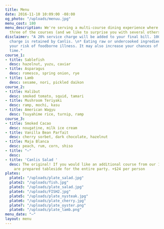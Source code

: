 ```yaml
---
title: Menu
date: 2016-11-10 10:09:00 -08:00
og_photo: "/uploads/menuu.jpg"
menu_cost: 180
menu_description: We're serving a multi-course dining experience where you choose
  three of the courses (and we like to surprise you with several others).
disclaimer: "A 20% service charge will be added to your final bill. 100% of this service
  charge is retained by Canlis. \n* Eating raw or undercooked ingredients can increase
  your risk of foodborne illness. It may also increase your chances of having a great
  time."
course_1:
- title: Sablefish
  desc: hazelnut, yuzu, caviar
- title: Asparagus
  desc: romesco, spring onion, rye
- title: Lamb
  desc: sesame, nori, pickled daikon
course_2:
- title: Halibut
  desc: smoked tomato, squid, tamari
- title: Mushroom Teriyaki
  desc: ramp, mochi, kasu
- title: American Wagyu
  desc: Tsuyahime rice, turnip, ramp
course_3:
- title: Smoked Cacao
  desc: nougatine, milk ice cream
- title: Vanilla Bean Parfait
  desc: cherry sorbet, dark chocolate, hazelnut
- title: Maja Blanca
  desc: peach, rum, corn, shiso
- title: "—"
  desc: 
- title: 'Canlis Salad '
  desc: The original! If you would like an additional course from our 1950 menu, these
    are prepared tableside for the entire party. +$24 per person
plates:
  plate1: "/uploads/plate_salad.jpg"
  plate2: "/uploads/fish.jpg"
  plate3: "/uploads/plate_salad.jpg"
  plate4: "/uploads/FISH2.jpg"
  plate5: "/uploads/plate_nysteak.jpg"
  plate6: "/uploads/plate_cherry.jpg"
  plate7: "/uploads/plate_oyster.png"
  plate8: "/uploads/plate_lamb.png"
menu_date: "—"
layout: menu
---
```


